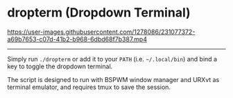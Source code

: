 # dropterm (Dropdown Terminal)




https://user-images.githubusercontent.com/1278086/231077372-a69b7653-c07d-41b2-b968-6dbd68f7b387.mp4

---

Simply run `./dropterm` or add it to your `PATH` (i.e. `~/.local/bin`) and bind a key to toggle the dropdown terminal.

The script is designed to run with BSPWM window manager and URXvt as terminal emulator, and requires tmux to save the session.
